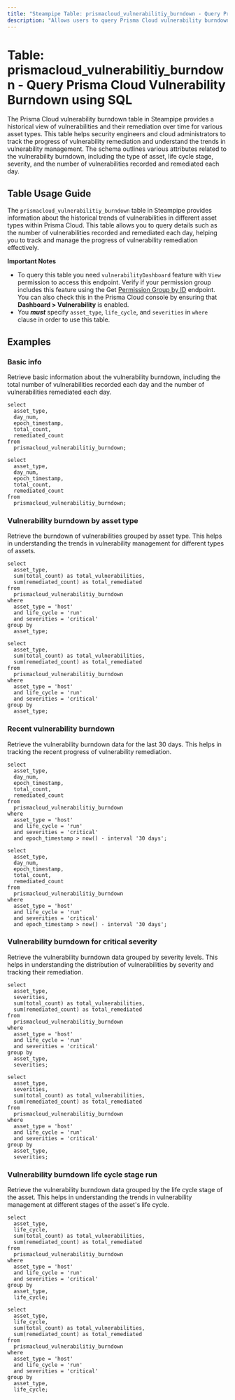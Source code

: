 ```yaml
---
title: "Steampipe Table: prismacloud_vulnerabilitiy_burndown - Query Prisma Cloud Vulnerability Burndown using SQL"
description: "Allows users to query Prisma Cloud vulnerability burndown. This table provides a historical view of vulnerabilities and their remediation over time for different asset types."
---
```


# Table: prismacloud_vulnerabilitiy_burndown - Query Prisma Cloud Vulnerability Burndown using SQL

The Prisma Cloud vulnerability burndown table in Steampipe provides a historical view of vulnerabilities and their remediation over time for various asset types. This table helps security engineers and cloud administrators to track the progress of vulnerability remediation and understand the trends in vulnerability management. The schema outlines various attributes related to the vulnerability burndown, including the type of asset, life cycle stage, severity, and the number of vulnerabilities recorded and remediated each day.

## Table Usage Guide

The `prismacloud_vulnerabilitiy_burndown` table in Steampipe provides information about the historical trends of vulnerabilities in different asset types within Prisma Cloud. This table allows you to query details such as the number of vulnerabilities recorded and remediated each day, helping you to track and manage the progress of vulnerability remediation effectively.

**Important Notes**
- To query this table you need `vulnerabilityDashboard` feature with `View` permission to access this endpoint. Verify if your permission group includes this feature using the Get [Permission Group by ID](https://pan.dev/prisma-cloud/api/cspm/get-1/) endpoint. You can also check this in the Prisma Cloud console by ensuring that **Dashboard > Vulnerability** is enabled.
- You **_must_** specify `asset_type`, `life_cycle`, and `severities` in `where` clause in order to use this table.

## Examples

### Basic info
Retrieve basic information about the vulnerability burndown, including the total number of vulnerabilities recorded each day and the number of vulnerabilities remediated each day.

```sql+postgres
select
  asset_type,
  day_num,
  epoch_timestamp,
  total_count,
  remediated_count
from
  prismacloud_vulnerabilitiy_burndown;
```

```sql+sqlite
select
  asset_type,
  day_num,
  epoch_timestamp,
  total_count,
  remediated_count
from
  prismacloud_vulnerabilitiy_burndown;
```

### Vulnerability burndown by asset type
Retrieve the burndown of vulnerabilities grouped by asset type. This helps in understanding the trends in vulnerability management for different types of assets.

```sql+postgres
select
  asset_type,
  sum(total_count) as total_vulnerabilities,
  sum(remediated_count) as total_remediated
from
  prismacloud_vulnerabilitiy_burndown
where
  asset_type = 'host'
  and life_cycle = 'run'
  and severities = 'critical'
group by
  asset_type;
```

```sql+sqlite
select
  asset_type,
  sum(total_count) as total_vulnerabilities,
  sum(remediated_count) as total_remediated
from
  prismacloud_vulnerabilitiy_burndown
where
  asset_type = 'host'
  and life_cycle = 'run'
  and severities = 'critical'
group by
  asset_type;
```

### Recent vulnerability burndown
Retrieve the vulnerability burndown data for the last 30 days. This helps in tracking the recent progress of vulnerability remediation.

```sql+postgres
select
  asset_type,
  day_num,
  epoch_timestamp,
  total_count,
  remediated_count
from
  prismacloud_vulnerabilitiy_burndown
where
  asset_type = 'host'
  and life_cycle = 'run'
  and severities = 'critical'
  and epoch_timestamp > now() - interval '30 days';
```

```sql+sqlite
select
  asset_type,
  day_num,
  epoch_timestamp,
  total_count,
  remediated_count
from
  prismacloud_vulnerabilitiy_burndown
where
  asset_type = 'host'
  and life_cycle = 'run'
  and severities = 'critical'
  and epoch_timestamp > now() - interval '30 days';
```

### Vulnerability burndown for critical severity
Retrieve the vulnerability burndown data grouped by severity levels. This helps in understanding the distribution of vulnerabilities by severity and tracking their remediation.

```sql+postgres
select
  asset_type,
  severities,
  sum(total_count) as total_vulnerabilities,
  sum(remediated_count) as total_remediated
from
  prismacloud_vulnerabilitiy_burndown
where
  asset_type = 'host'
  and life_cycle = 'run'
  and severities = 'critical'
group by
  asset_type,
  severities;
```

```sql+sqlite
select
  asset_type,
  severities,
  sum(total_count) as total_vulnerabilities,
  sum(remediated_count) as total_remediated
from
  prismacloud_vulnerabilitiy_burndown
where
  asset_type = 'host'
  and life_cycle = 'run'
  and severities = 'critical'
group by
  asset_type,
  severities;
```

### Vulnerability burndown life cycle stage run
Retrieve the vulnerability burndown data grouped by the life cycle stage of the asset. This helps in understanding the trends in vulnerability management at different stages of the asset's life cycle.

```sql+postgres
select
  asset_type,
  life_cycle,
  sum(total_count) as total_vulnerabilities,
  sum(remediated_count) as total_remediated
from
  prismacloud_vulnerabilitiy_burndown
where
  asset_type = 'host'
  and life_cycle = 'run'
  and severities = 'critical'
group by
  asset_type,
  life_cycle;
```

```sql+sqlite
select
  asset_type,
  life_cycle,
  sum(total_count) as total_vulnerabilities,
  sum(remediated_count) as total_remediated
from
  prismacloud_vulnerabilitiy_burndown
where
  asset_type = 'host'
  and life_cycle = 'run'
  and severities = 'critical'
group by
  asset_type,
  life_cycle;
```